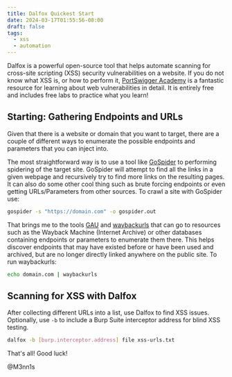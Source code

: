 ```yaml
---
title: Dalfox Quickest Start
date: 2024-03-17T01:55:56-08:00
draft: false
tags:
  - xss
  - automation
---
```

Dalfox is a powerful open-source tool that helps automate scanning for cross-site scripting (XSS) security vulnerabilities on a website. If you do not know what XSS is, or how to perform it, [PortSwigger Academy](https://portswigger.net/web-security) is a fantastic resource for learning about web vulnerabilities in detail. It is entirely free and includes free labs to practice what you learn!

## Starting: Gathering Endpoints and URLs
Given that there is a website or domain that you want to target, there are a couple of different ways to enumerate the possible endpoints and parameters that you can inject into. 

The most straightforward way is to use a tool like [GoSpider](https://github.com/jaeles-project/gospider) to performing spidering of the target site. GoSpider will attempt to find all the links in a given webpage and recursively try to find more links on the resulting pages. It can also do some other cool thing such as brute forcing endpoints or even getting URLs/Parameters from other sources.
To crawl a site with GoSpider use:

```bash
gospider -s "https://domain.com" -o gospider.out
```

That brings me to the tools [GAU](https://github.com/lc/gau) and [waybackurls](https://github.com/tomnomnom/waybackurls) that can go to resources such as the Wayback Machine (Internet Archive) or other databases containing endpoints or parameters to enumerate them there. This helps discover endpoints that may have existed before or have been used and archived, but are no longer directly linked anywhere on the public site.
To run waybackurls:

```bash
echo domain.com | waybackurls
```

## Scanning for XSS with Dalfox
After collecting different URLs into a list, use Dalfox to find XSS issues. Optionally, use `-b` to include a Burp Suite interceptor address for blind XSS testing. 
```bash
dalfox -b [burp.interceptor.address] file xss-urls.txt
```

That's all! Good luck!

@M3nn1s


